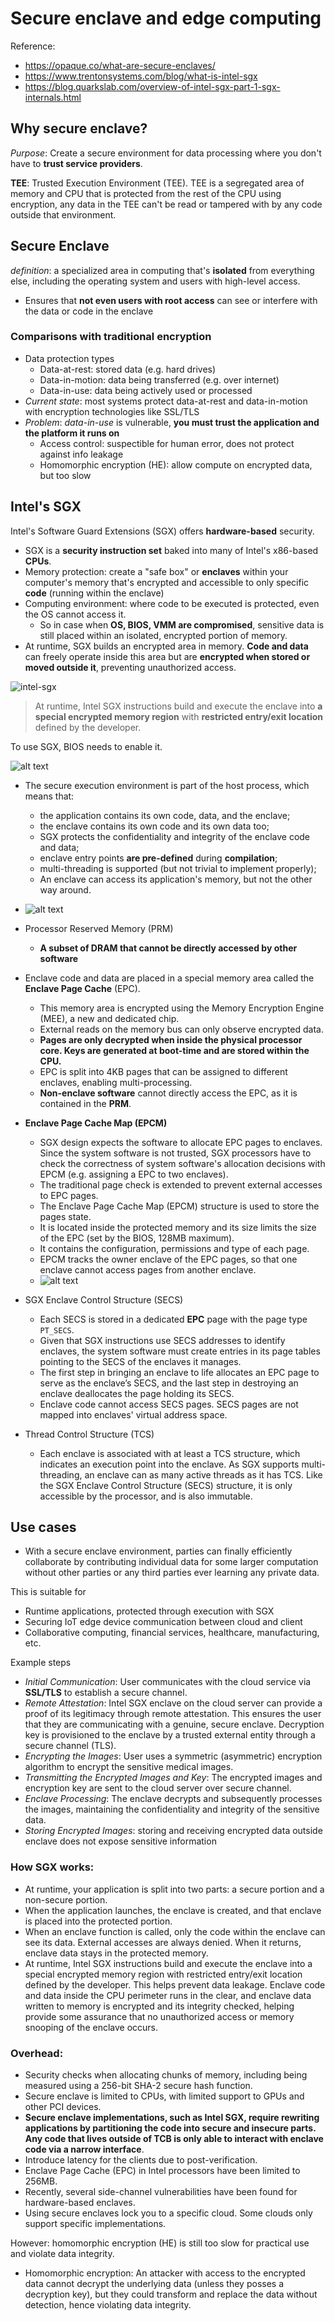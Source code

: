 # Secure enclave and edge computing 

Reference: 
* https://opaque.co/what-are-secure-enclaves/
* https://www.trentonsystems.com/blog/what-is-intel-sgx
* https://blog.quarkslab.com/overview-of-intel-sgx-part-1-sgx-internals.html
  
## Why secure enclave? 
_Purpose_: Create a secure environment for data processing where you don't have to **trust service providers**.

**TEE**: Trusted Execution Environment (TEE). TEE is a segregated area of memory and CPU that is protected from the rest of the CPU using encryption, any data in the TEE can't be read or tampered with by any code outside that environment. 

## Secure Enclave 
_definition_: a specialized area in computing that's **isolated** from everything else, including the operating system and users with high-level access.

*  Ensures that **not even users with root access** can see or interfere with the data or code in the enclave

### Comparisons with traditional encryption 
* Data protection types 
  * Data-at-rest: stored data (e.g. hard drives) 
  * Data-in-motion: data being transferred (e.g. over internet) 
  * Data-in-use: data being actively used or processed
* _Current state_: most systems protect data-at-rest and data-in-motion with encryption technologies like SSL/TLS
* _Problem_: *data-in-use* is vulnerable, **you must trust the application and the platform it runs on**
    *  Access control: suspectible for human error, does not protect against info leakage
    *  Homomorphic encryption (HE): allow compute on encrypted data, but too slow  

## Intel's SGX 
Intel's Software Guard Extensions (SGX) offers **hardware-based** security. 
* SGX is a **security instruction set** baked into many of Intel's x86-based **CPUs**. 
* Memory protection: create a "safe box" or **enclaves** within your computer's memory that's encrypted and accessible to only specific **code** (running within the enclave)
* Computing environment: where code to be executed is protected, even the OS cannot access it.
  * So in case when **OS, BIOS, VMM are compromised**, sensitive data is still placed within an isolated, encrypted portion of memory. 
* At runtime, SGX builds an encrypted area in memory. **Code and data** can freely operate inside this area but are **encrypted when stored or moved outside it**, preventing unauthorized access.
   
![intel-sgx](images/54-secure-enclave/intel-sgx.png)


>At runtime, Intel SGX instructions build and execute the enclave into **a special encrypted memory region** with **restricted entry/exit location** defined by the developer.

To use SGX, BIOS needs to enable it. 

![alt text](images/54-secure-enclave/illustration.png)

* The secure execution environment is part of the host process, which means that:
  * the application contains its own code, data, and the enclave;
  * the enclave contains its own code and its own data too;
  * SGX protects the confidentiality and integrity of the enclave code and data;
  * enclave entry points **are pre-defined** during **compilation**;
  * multi-threading is supported (but not trivial to implement properly);
  * An enclave can access its application's memory, but not the other way around.
* ![alt text](images/54-secure-enclave/PRM-EPC-EPCM.png)
* Processor Reserved Memory (PRM)
  * **A subset of DRAM that cannot be directly accessed by other software**
* Enclave code and data are placed in a special memory area called the **Enclave Page Cache** (EPC). 
  * This memory area is encrypted using the Memory Encryption Engine (MEE), a new and dedicated chip.
  * External reads on the memory bus can only observe encrypted data. 
  * **Pages are only decrypted when inside the physical processor core. Keys are generated at boot-time and are stored within the CPU.**
  * EPC is split into 4KB pages that can be assigned to different enclaves, enabling multi-processing. 
  * **Non-enclave software** cannot directly access the EPC, as it is contained in the **PRM**. 
* **Enclave Page Cache Map (EPCM)**
  * SGX design expects the software to allocate EPC pages to enclaves. Since the system software is not trusted, SGX processors have to check the correctness of system software's allocation decisions with EPCM (e.g. assigning a EPC to two enclaves). 
  * The traditional page check is extended to prevent external accesses to EPC pages. 
  * The Enclave Page Cache Map (EPCM) structure is used to store the pages state. 
  * It is located inside the protected memory and its size limits the size of the EPC (set by the BIOS, 128MB maximum). 
  * It contains the configuration, permissions and type of each page.
  * EPCM tracks the owner enclave of the EPC pages, so that one enclave cannot access pages from another enclave. 
  * ![alt text](images/54-secure-enclave/flow-chart.png)

* SGX Enclave Control Structure (SECS)
  * Each SECS is stored in a dedicated **EPC** page with the page type `PT_SECS`.
  * Given that SGX instructions use SECS addresses to identify enclaves, the system software must create entries in its page tables pointing to the SECS of the enclaves it manages.
  * The first step in bringing an enclave to life allocates an EPC page to serve as the enclave’s SECS, and the last step in destroying an enclave deallocates the page holding its SECS. 
  * Enclave code cannot access SECS pages. SECS pages are not mapped into enclaves' virtual address space. 
* Thread Control Structure (TCS)
  * Each enclave is associated with at least a TCS structure, which indicates an execution point into the enclave. As SGX supports multi-threading, an enclave can as many active threads as it has TCS. Like the SGX Enclave Control Structure (SECS) structure, it is only accessible by the processor, and is also immutable.

## Use cases 
* With a secure enclave environment, parties can finally efficiently collaborate by contributing individual data for some larger computation without other parties or any third parties ever learning any private data. 

This is suitable for 
* Runtime applications, protected through execution with SGX
* Securing IoT edge device communication between cloud and client
* Collaborative computing, financial services, healthcare, manufacturing, etc. 

Example steps
* _Initial Communication_: User communicates with the cloud service via **SSL/TLS** to establish a secure channel.
* _Remote Attestation_: Intel SGX enclave on the cloud server can provide a proof of its legitimacy through remote attestation. This ensures the user that they are communicating with a genuine, secure enclave. Decryption key is provisioned to the enclave by a trusted external entity through a secure channel (TLS).
* _Encrypting the Images_: User uses a symmetric (asymmetric) encryption algorithm to encrypt the sensitive medical images. 
* _Transmitting the Encrypted Images and Key_: The encrypted images and encryption key are sent to the cloud server over secure channel.
* _Enclave Processing_: The enclave decrypts and subsequently processes the images, maintaining the confidentiality and integrity of the sensitive data.
* _Storing Encrypted Images_: storing and receiving encrypted data outside enclave does not expose sensitive information

### How SGX works: 

* At runtime, your application is split into two parts: a secure portion and a non-secure portion.
* When the application launches, the enclave is created, and that enclave is placed into the protected portion.
* When an enclave function is called, only the code within the enclave can see its data. External accesses are always denied. When it returns, enclave data stays in the protected memory.
* At runtime, Intel SGX instructions build and execute the enclave into a special encrypted memory region with restricted entry/exit location defined by the developer. This helps prevent data leakage. Enclave code and data inside the CPU perimeter runs in the clear, and enclave data written to memory is encrypted and its integrity checked, helping provide some assurance that no unauthorized access or memory snooping of the enclave occurs.

### Overhead:
* Security checks when allocating chunks of memory, including being measured using a 256-bit SHA-2 secure hash function.
* Secure enclave is limited to CPUs, with limited support to GPUs and other PCI devices. 
* **Secure enclave implementations, such as Intel SGX, require rewriting applications by partitioning the code into secure and insecure parts. Any code that lives outside of TCB is only able to interact with enclave code via a narrow interface**. 
* Introduce latency for the clients due to post-verification. 
* Enclave Page Cache (EPC) in Intel processors have been limited to 256MB. 
* Recently, several side-channel vulnerabilities have been found for hardware-based enclaves. 
* Using secure enclaves lock you to a specific cloud. Some clouds only support specific implementations.

However: homomorphic encryption (HE) is still too slow for practical use and violate data integrity.
* Homomorphic encryption: An attacker with access to the encrypted data cannot decrypt the underlying data (unless they posses a decryption key), but they could transform and replace the data without detection, hence violating data integrity. 